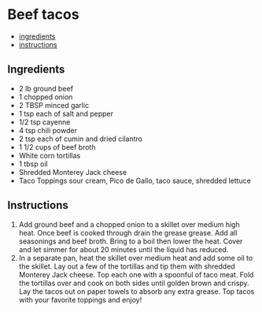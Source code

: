 # Beef tacos
- [ingredients](Ingredients)
- [instructions](Instructions)

## Ingredients

- 2 lb ground beef
- 1 chopped onion
- 2 TBSP minced garlic
- 1 tsp each of salt and pepper
- 1/2 tsp cayenne
- 4 tsp chili powder
- 2 tsp each of cumin and dried cilantro
- 1 1/2 cups of beef broth
- White corn tortillas
- 1 tbsp oil
- Shredded Monterey Jack cheese
- Taco Toppings sour cream, Pico de Gallo, taco sauce, shredded lettuce

## Instructions

1. Add ground beef and a chopped onion to a skillet over medium high heat. Once beef is cooked through drain the grease grease. Add all seasonings and beef broth.
Bring to a boil then lower the heat. Cover and let simmer for about 20 minutes until the liquid has reduced.
2. In a separate pan, heat the skillet over medium heat and add some oil to the skillet. Lay out a few of the tortillas and tip them with shredded Monterey Jack cheese. Top each one with a spoonful of taco meat. Fold the tortillas over and cook on both sides until golden brown and crispy.
Lay the tacos out on paper towels to absorb any extra grease. Top tacos with your favorite toppings and enjoy!
